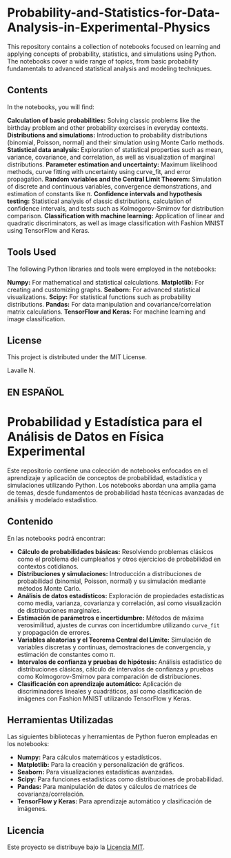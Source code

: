 # Probability-and-Statistics-for-Data-Analysis-in-Experimental-Physics

This repository contains a collection of notebooks focused on learning and applying concepts of probability, statistics, and simulations using Python. The notebooks cover a wide range of topics, from basic probability fundamentals to advanced statistical analysis and modeling techniques.

## Contents
In the notebooks, you will find:

**Calculation of basic probabilities:** Solving classic problems like the birthday problem and other probability exercises in everyday contexts.
**Distributions and simulations:** Introduction to probability distributions (binomial, Poisson, normal) and their simulation using Monte Carlo methods.
**Statistical data analysis:** Exploration of statistical properties such as mean, variance, covariance, and correlation, as well as visualization of marginal distributions.
**Parameter estimation and uncertainty:** Maximum likelihood methods, curve fitting with uncertainty using curve_fit, and error propagation.
**Random variables and the Central Limit Theorem:** Simulation of discrete and continuous variables, convergence demonstrations, and estimation of constants like π.
**Confidence intervals and hypothesis testing:** Statistical analysis of classic distributions, calculation of confidence intervals, and tests such as Kolmogorov-Smirnov for distribution comparison.
**Classification with machine learning:** Application of linear and quadratic discriminators, as well as image classification with Fashion MNIST using TensorFlow and Keras.

## Tools Used
The following Python libraries and tools were employed in the notebooks:

**Numpy:** For mathematical and statistical calculations.
**Matplotlib:** For creating and customizing graphs.
**Seaborn:** For advanced statistical visualizations.
**Scipy:** For statistical functions such as probability distributions.
**Pandas:** For data manipulation and covariance/correlation matrix calculations.
**TensorFlow and Keras:** For machine learning and image classification.
## License
This project is distributed under the MIT License.

Lavalle N. 





## EN ESPAÑOL
# Probabilidad y Estadística para el Análisis de Datos en Física Experimental

Este repositorio contiene una colección de notebooks enfocados en el aprendizaje y aplicación de conceptos de probabilidad, estadística y simulaciones utilizando Python. Los notebooks abordan una amplia gama de temas, desde fundamentos de probabilidad hasta técnicas avanzadas de análisis y modelado estadístico.

## Contenido

En las notebooks podrá encontrar: 

- **Cálculo de probabilidades básicas:** Resolviendo problemas clásicos como el problema del cumpleaños y otros ejercicios de probabilidad en contextos cotidianos.
- **Distribuciones y simulaciones:** Introducción a distribuciones de probabilidad (binomial, Poisson, normal) y su simulación mediante métodos Monte Carlo.
- **Análisis de datos estadísticos:** Exploración de propiedades estadísticas como media, varianza, covarianza y correlación, así como visualización de distribuciones marginales.
- **Estimación de parámetros e incertidumbre:** Métodos de máxima verosimilitud, ajustes de curvas con incertidumbre utilizando `curve_fit` y propagación de errores.
- **Variables aleatorias y el Teorema Central del Límite:** Simulación de variables discretas y continuas, demostraciones de convergencia, y estimación de constantes como π.
- **Intervalos de confianza y pruebas de hipótesis:** Análisis estadístico de distribuciones clásicas, cálculo de intervalos de confianza y pruebas como Kolmogorov-Smirnov para comparación de distribuciones.
- **Clasificación con aprendizaje automático:** Aplicación de discriminadores lineales y cuadráticos, así como clasificación de imágenes con Fashion MNIST utilizando TensorFlow y Keras.

## Herramientas Utilizadas

Las siguientes bibliotecas y herramientas de Python fueron empleadas en los notebooks:

- **Numpy:** Para cálculos matemáticos y estadísticos.
- **Matplotlib:** Para la creación y personalización de gráficos.
- **Seaborn:** Para visualizaciones estadísticas avanzadas.
- **Scipy:** Para funciones estadísticas como distribuciones de probabilidad.
- **Pandas:** Para manipulación de datos y cálculos de matrices de covarianza/correlación.
- **TensorFlow y Keras:** Para aprendizaje automático y clasificación de imágenes.


## Licencia

Este proyecto se distribuye bajo la [Licencia MIT](LICENSE).


